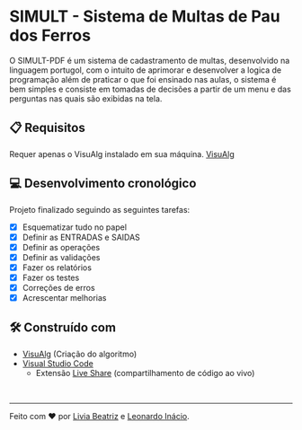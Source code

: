 # SIMULT - Sistema de Multas de Pau dos Ferros
O SIMULT-PDF é um sistema de cadastramento de multas, desenvolvido na linguagem portugol, com o intuito de aprimorar e desenvolver a logica de programação além de praticar o que foi ensinado nas aulas, o sistema é bem simples e consiste em tomadas de decisões a partir de um menu e das perguntas nas quais são exibidas na tela.  

## :clipboard: Requisitos
Requer apenas o VisuAlg instalado em sua máquina. [VisuAlg](https://visualg3.com.br/baixe-o-visualg-3-0-7/)

## :computer: Desenvolvimento cronológico 
Projeto finalizado seguindo as seguintes tarefas:
- [x] Esquematizar tudo no papel
- [x] Definir as ENTRADAS e SAIDAS
- [x] Definir as operações
- [x] Definir as validações
- [x] Fazer os relatórios
- [x] Fazer os testes
- [x] Correções de erros
- [x] Acrescentar melhorias

## :hammer_and_wrench: Construído com
*  [VisuAlg](https://visualg3.com.br/) (Criação do algoritmo)
*  [Visual Studio Code](https://code.visualstudio.com/)
   - Extensão [Live Share](https://marketplace.visualstudio.com/items?itemName=MS-vsliveshare.vsliveshare-pack) (compartilhamento de código ao vivo)

<br/>

***
Feito com :heart: por [Livia Beatriz](https://github.com/liviabeatrizml) e [Leonardo Inácio](https://github.com/leonardoIGD).
